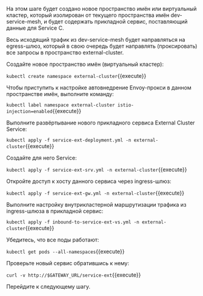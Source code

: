 На этом шаге будет создано новое пространство имён или виртуальный кластер, который изолирован от текущего пространства имён dev-service-mesh, и будет содержать прикладной сервис, поставляющий данные для Service C.

Весь исходящий трафик из dev-service-mesh будет направляться на egress-шлюз, который в свою очередь будет направлять (проксировать) все запросы в пространство external-cluster.

Создайте новое пространство имён (виртуальный кластер):

`kubectl create namespace external-cluster`{{execute}}

Чтобы приступить к настройке автовнедрение Envoy-прокси в данном пространстве имён, выполните команду:

`kubectl label namespace external-cluster istio-injection=enabled`{{execute}}

Выполните развёртывание нового прикладного сервиса External Cluster Service:

`kubectl apply -f service-ext-deployment.yml -n external-cluster`{{execute}}

Создайте для него Service:

`kubectl apply -f service-ext-srv.yml -n external-cluster`{{execute}}

Откройте доступ к хосту данного сервиса через ingress-шлюз:

`kubectl apply -f service-ext-gw.yml -n external-cluster`{{execute}}

Выполните настройку внутрикластерной маршрутизации трафика из ingress-шлюза в прикладной сервис:

`kubectl apply -f inbound-to-service-ext-vs.yml -n external-cluster`{{execute}}

Убедитесь, что все поды работают:

`kubectl get pods --all-namespaces`{{execute}}

Проверьте новый сервис обратившись к нему:

`curl -v http://$GATEWAY_URL/service-ext`{{execute}}

Перейдите к следующему шагу.